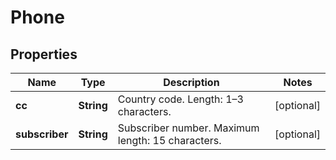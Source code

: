 

# Phone


## Properties

| Name | Type | Description | Notes |
|------------ | ------------- | ------------- | -------------|
|**cc** | **String** | Country code. Length: 1–3 characters. |  [optional] |
|**subscriber** | **String** | Subscriber number. Maximum length: 15 characters. |  [optional] |



